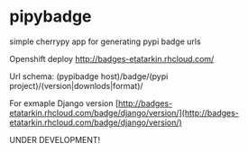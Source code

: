 # pipybadge
simple cherrypy app for generating pypi badge urls

Openshift deploy http://badges-etatarkin.rhcloud.com/

Url schema: (pypibadge host)/badge/(pypi project)/(version|downlods|format)/

For exmaple Django version [http://badges-etatarkin.rhcloud.com/badge/django/version/](http://badges-etatarkin.rhcloud.com/badge/django/version/)

UNDER DEVELOPMENT!
